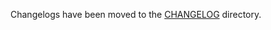 Changelogs have been moved to the [CHANGELOG](https://github.com/antrea-io/antrea/blob/v1.13.0/CHANGELOG) directory.
